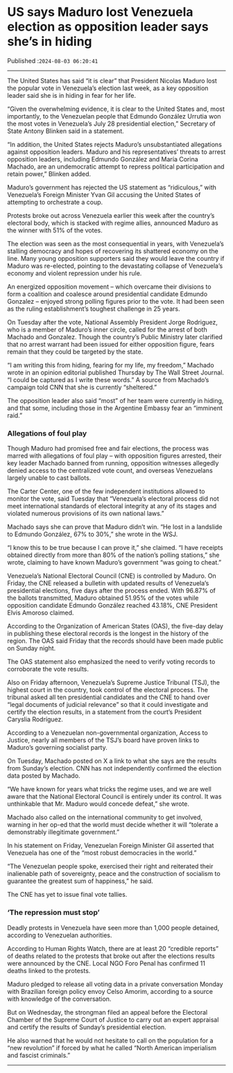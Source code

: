 # US says Maduro lost Venezuela election as opposition leader says she’s in hiding

Published :`2024-08-03 06:20:41`

---

The United States has said “it is clear” that President Nicolas Maduro lost the popular vote in Venezuela’s election last week, as a key opposition leader said she is in hiding in fear for her life.

“Given the overwhelming evidence, it is clear to the United States and, most importantly, to the Venezuelan people that Edmundo González Urrutia won the most votes in Venezuela’s July 28 presidential election,” Secretary of State Antony Blinken said in a statement.

“In addition, the United States rejects Maduro’s unsubstantiated allegations against opposition leaders. Maduro and his representatives’ threats to arrest opposition leaders, including Edmundo González and María Corina Machado, are an undemocratic attempt to repress political participation and retain power,” Blinken added.

Maduro’s government has rejected the US statement as “ridiculous,” with Venezuela’s Foreign Minister Yvan Gil accusing the United States of attempting to orchestrate a coup.

Protests broke out across Venezuela earlier this week after the country’s electoral body, which is stacked with regime allies, announced Maduro as the winner with 51% of the votes.

The election was seen as the most consequential in years, with Venezuela’s stalling democracy and hopes of recovering its shattered economy on the line. Many young opposition supporters said they would leave the country if Maduro was re-elected, pointing to the devastating collapse of Venezuela’s economy and violent repression under his rule.

An energized opposition movement – which overcame their divisions to form a coalition and coalesce around presidential candidate Edmundo Gonzalez – enjoyed strong polling figures prior to the vote. It had been seen as the ruling establishment’s toughest challenge in 25 years.

On Tuesday after the vote, National Assembly President Jorge Rodriguez, who is a member of Maduro’s inner circle, called for the arrest of both Machado and Gonzalez. Though the country’s Public Ministry later clarified that no arrest warrant had been issued for either opposition figure, fears remain that they could be targeted by the state.

“I am writing this from hiding, fearing for my life, my freedom,” Machado wrote in an opinion editorial published Thursday by The Wall Street Journal. “I could be captured as I write these words.” A source from Machado’s campaign told CNN that she is currently “sheltered.”

The opposition leader also said “most” of her team were currently in hiding, and that some, including those in the Argentine Embassy fear an “imminent raid.”

### Allegations of foul play

Though Maduro had promised free and fair elections, the process was marred with allegations of foul play – with opposition figures arrested, their key leader Machado banned from running, opposition witnesses allegedly denied access to the centralized vote count, and overseas Venezuelans largely unable to cast ballots.

The Carter Center, one of the few independent institutions allowed to monitor the vote, said Tuesday that “Venezuela’s electoral process did not meet international standards of electoral integrity at any of its stages and violated numerous provisions of its own national laws.”

Machado says she can prove that Maduro didn’t win. “He lost in a landslide to Edmundo González, 67% to 30%,” she wrote in the WSJ.

“I know this to be true because I can prove it,” she claimed. “I have receipts obtained directly from more than 80% of the nation’s polling stations,” she wrote, claiming to have known Maduro’s government “was going to cheat.”

Venezuela’s National Electoral Council (CNE) is controlled by Maduro. On Friday, the CNE released a bulletin with updated results of Venezuela’s presidential elections, five days after the process ended. With 96.87% of the ballots transmitted, Maduro obtained 51.95% of the votes while opposition candidate Edmundo González reached 43.18%, CNE President Elvis Amoroso claimed.

According to the Organization of American States (OAS), the five-day delay in publishing these electoral records is the longest in the history of the region. The OAS said Friday that the records should have been made public on Sunday night.

The OAS statement also emphasized the need to verify voting records to corroborate the vote results.

Also on Friday afternoon, Venezuela’s Supreme Justice Tribunal (TSJ), the highest court in the country, took control of the electoral process. The tribunal asked all ten presidential candidates and the CNE to hand over “legal documents of judicial relevance” so that it could investigate and certify the election results, in a statement from the court’s President Caryslia Rodríguez.

According to a Venezuelan non-governmental organization, Access to Justice, nearly all members of the TSJ’s board have proven links to Maduro’s governing socialist party.

On Tuesday, Machado posted on X a link to what she says are the results from Sunday’s election. CNN has not independently confirmed the election data posted by Machado.

“We have known for years what tricks the regime uses, and we are well aware that the National Electoral Council is entirely under its control. It was unthinkable that Mr. Maduro would concede defeat,” she wrote.

Machado also called on the international community to get involved, warning in her op-ed that the world must decide whether it will “tolerate a demonstrably illegitimate government.”

In his statement on Friday, Venezuelan Foreign Minister Gil asserted that Venezuela has one of the “most robust democracies in the world.”

“The Venezuelan people spoke, exercised their right and reiterated their inalienable path of sovereignty, peace and the construction of socialism to guarantee the greatest sum of happiness,” he said.

The CNE has yet to issue final vote tallies.

### ‘The repression must stop’

Deadly protests in Venezuela have seen more than 1,000 people detained, according to Venezuelan authorities.

According to Human Rights Watch, there are at least 20 “credible reports” of deaths related to the protests that broke out after the elections results were announced by the CNE. Local NGO Foro Penal has confirmed 11 deaths linked to the protests.

Maduro pledged to release all voting data in a private conversation Monday with Brazilian foreign policy envoy Celso Amorim, according to a source with knowledge of the conversation.

But on Wednesday, the strongman filed an appeal before the Electoral Chamber of the Supreme Court of Justice to carry out an expert appraisal and certify the results of Sunday’s presidential election.

He also warned that he would not hesitate to call on the population for a “new revolution” if forced by what he called “North American imperialism and fascist criminals.”

---

